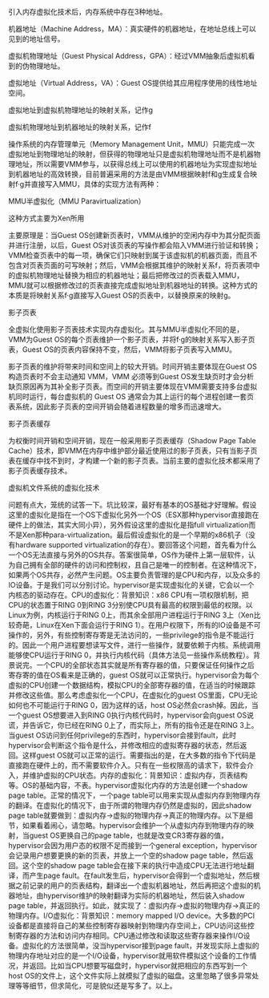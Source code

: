 引入内存虚拟化技术后，内存系统中存在3种地址。

机器地址（Machine Address，MA）：真实硬件的机器地址，在地址总线上可以见到的地址信号。

虚拟机物理地址（Guest Physical Address，GPA）：经过VMM抽象后虚拟机看到的伪物理地址。

虚拟地址（Virtual Address，VA）：Guest OS提供给其应用程序使用的线性地址空间。




虚拟地址到虚拟机物理地址的映射关系，记作g

虚拟机物理地址到机器地址的映射关系，记作f



操作系统的内存管理单元（Memory Management Unit，MMU）只能完成一次虚拟地址到物理地址的映射，但获得的物理地址只是虚拟机物理地址而不是机器物理地址，所以需要VMM参与，以获得总线上可以使用的机器地址为实现虚拟地址到机器地址的高效转换，目前普遍采用的方法是由VMM根据映射f和g生成复合映射f·g并直接写入MMU，具体的实现方法有两种：



MMU半虚拟化（MMU Paravirtualization）



这种方式主要为Xen所用



主要原理是：当Guest OS创建新页表时，VMM从维护的空闲内存中为其分配页面并进行注册，以后，Guest OS对该页表的写操作都会陷入VMM进行验证和转换；VMM检查页表中的每一项，确保它们只映射到属于该虚拟机的机器页面，而且不包含对页表页面的可写映射；然后，VMM会根据其维护的映射关系f，将页表项中的虚拟机物理地址替换为相应的机器地址；最后把修改过的页表载入MMU，MMU就可以根据修改过的页表直接完成虚拟地址到机器地址的转换。这种方式的本质是将映射关系f·g直接写入Guest OS的页表中，以替换原来的映射g。



影子页表



全虚拟化使用影子页表技术实现内存虚拟化。其与MMU半虚拟化不同的是，VMM为Guest OS的每个页表维护一个影子页表，并将f·g的映射关系写入影子页表，Guest OS的页表内容保持不变，然后，VMM将影子页表写入MMU。






影子页表的维护将带来时间和空间上的较大开销。时间开销主要体现在Guest OS构造页表时不会主动通知 VMM，VMM 必须等到Guest OS发生缺页时才会分析缺页原因再为其补全影子页表。而空间的开销主要体现在VMM需要支持多台虚拟机同时运行，每台虚拟机的 Guest OS 通常会为其上运行的每个进程创建一套页表系统，因此影子页表的空间开销会随着进程数量的增多而迅速增大。



影子页表缓存



为权衡时间开销和空间开销，现在一般采用影子页表缓存（Shadow Page Table Cache）技术，即VMM在内存中维护部分最近使用过的影子页表，只有当影子页表在缓存中找不到时，才构建一个新的影子页表。当前主要的虚拟化技术都采用了影子页表缓存技术。



虚拟机文件系统的虚拟化技术













问题有点大，笼统的试答一下。坑比较深，最好有基本的OS基础才好理解。假设这里的虚拟化是指在一个OS下虚拟化另外一个OS（ESX那种hypervisor直接跑在硬件上的做法，其实大同小异），另外假设这里的虚拟化是指full virtualization而不是Xen那种para-virtualization。最后假设虚拟化的是一个早期的x86机子（没有hardware supported virtualization的存在）。要回答这个问题，首先看为什么一个OS无法直接与另外的OS共存。答案很简单，OS作为硬件上第一层软件，认为自己拥有全部的硬件的访问和控制权，且自己是唯一的控制者。在这种情况下，如果两个OS共存，必然产生问题。OS主要负责管理的是CPU和内存，以及众多的IO设备。于是我们可以分别讨论。hypervisor是实现虚拟化的关键，它会以一个内核态的驱动存在。CPU的虚拟化：背景知识：x86 CPU有一项权限机制，把CPU的状态置于RING 0到RING 3分别使CPU具有最高的权限到最低的权限。以Linux为例，内核运行于RING 0上，而其余全部用户进程运行于RING 3上（Xen比较奇葩，Linux在Xen下面会运行于RING 1）。在用户权限下，所有的IO设备是不可操作的，另外，有些控制寄存寄是无法访问的，一些privilege的指令是不能运行的。因此一个用户进程要想读写文件，进行一些操作，就要依赖于内核。系统调用能够使CPU运行于RING 0，并执行内核代码（具体方法见一些操作系统教程）。背景说完。一个CPU的全部状态其实就是所有寄存器的值，只要保证任何操作之后寄存寄的值在OS看来是正确的，guest OS就可以正常执行。hypervisor会为每个虚拟的CPU创建一个数据结构，模拟CPU的全部寄存器的值，在适当的时候跟踪并修改这些值。那么考虑虚拟化一个CPU，在虚拟化的guest OS里面，CPU无论如何也不可能运行于RING 0，因为这样的话，host OS必然会crash掉。因此，当一个guest OS想要进入到RING 0执行内核代码时，hypervisor会向guest OS说谎，并告诉它，你已经在RING 0上了，而实际上，所有的指令还是在RING 3上。当guest OS访问到任何privilege的东西时，hypervisor会接到fault，此时hypervisor会判断这个指令是什么，并修改相应的虚拟寄存器的状态，然后返回。这样guest OS就可以正常的运行。需要指出的是，在大多数的指令下代码是直接跑在硬件上的，而不需要软件介入。只有在一些权限高的请求下，软件会介入，并维护虚拟的CPU状态。内存的虚拟化：背景知识：虚拟内存，页表结构等。OS的基础内容，不表。hypervisor虚拟化内存的方法是创建一个shadow page table。正常的情况下，一个page table可以用来实现从虚拟内存到物理内存的翻译。在虚拟化的情况下，由于所谓的物理内存仍然是虚拟的，因此shadow page table就要做到：虚拟内存->虚拟的物理内存->真正的物理内存。以下是细节，如果看着闹心，请忽略。hypervisor会维护一个从虚拟内存到物理内存的映射，当guest OS更换自己的page table，也就是改变CR3寄存器的值，hypervisor会因为用户态的权限不足而接到一个general exception，hypervisor会记录用户想要更换的新的页表，并放上一个空的shadow page table，然后返回。这个空的shadow page table会在接下来的执行中造成CPU无法进行地址翻译，而产生page fault。在fault发生后，hypervisor会得到一个虚拟地址，然后根据之前记录的用户的页表结构，翻译出一个虚拟机器地址，然后再把这个虚拟的机器地址，由hypervisor维护的映射翻译为实际的机器地址，然后装入shadow page table，并返回执行。如此，就实现了：虚拟内存->虚拟的物理内存->真正的物理内存。I/O虚拟化：背景知识：memory mapped I/O device。大多数的PCI设备都是直接将自己的某些控制寄存器映射到物理内存空间上，CPU访问这些控制寄存器的方法和访问内存相同。CPU通过修改和读取这些寄存器来操作I/O设备。虚拟化的方法很简单，没当hypervisor接到page fault，并发现实际上虚拟的物理内存地址对应的是一个I/O设备，hypervisor就用软件模拟这个设备的工作情况，并返回。比如当CPU想要写磁盘时，hypervisor就把相应的东西写到一个host OS的文件上，这个文件实际上就模拟了虚拟的磁盘。这里忽略了很多异常处理等等细节，但求简化，可是貌似还是写多了。以上。